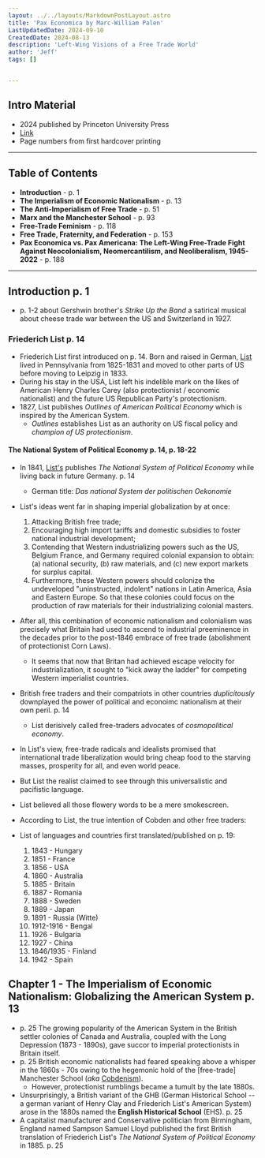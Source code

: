 ```yaml
---
layout: ../../layouts/MarkdownPostLayout.astro
title: 'Pax Economica by Marc-William Palen'
LastUpdatedDate: 2024-09-10
CreatedDate: 2024-08-13
description: 'Left-Wing Visions of a Free Trade World'
author: 'Jeff'
tags: []


---
```


## Intro Material
* 2024 published by Princeton University Press
* [Link](https://press.princeton.edu/books/hardcover/9780691199320/pax-economica)
* Page numbers from first hardcover printing


***

## Table of Contents
* **Introduction** - p. 1
* **The Imperialism of Economic Nationalism** - p. 13
* **The Anti-Imperialism of Free Trade** - p. 51
* **Marx and the Manchester School** - p. 93
* **Free-Trade Feminism** - p. 118
* **Free Trade, Fraternity, and Federation** - p. 153
* **Pax Economica vs. Pax Americana: The Left-Wing Free-Trade Fight Against Neocolonialism, Neomercantilism, and Neoliberalism, 1945-2022** - p. 188

***

## Introduction p. 1
* p. 1-2 about Gershwin brother's *Strike Up the Band* a satirical musical about cheese trade war between the US and Switzerland in 1927.

### Friederich List p. 14
* Friederich List first introduced on p. 14. Born and raised in German, [List](https://en.wikipedia.org/wiki/Friedrich_List) lived in Pennsylvania from 1825-1831 and moved to other parts of US before moving to Leipzig in 1833.
* During his stay in the USA, List left his indelible mark on the likes of American Henry Charles Carey (also protectionist / economic nationalist) and the future US Republican Party's protectionism.
* 1827, List publishes *Outlines of American Political Economy* which is inspired by the American System.
	* *Outlines* establishes List as an authority on US fiscal policy and *champion of US protectionism*. 

#### The National System of Political Economy p. 14, p. 18-22 
* In 1841, [List's](https://en.wikipedia.org/wiki/Friedrich_List#Journalism_and_The_National_System:_1837–1841) publishes *The National System of Political Economy* while living back in future Germany. p. 14 
	* German title: *Das national System der politischen Oekonomie*
* List's ideas went far in shaping imperial globalization by at once:
	1. Attacking British free trade;
	1. Encouraging high import tariffs and domestic subsidies to foster national industrial development;
	1. Contending that Western industrializing powers such as the US, Belgium France, and Germany required colonial expansion to obtain: (a) national security, (b) raw materials, and (c) new export markets for surplus capital.
	1. Furthermore, these Western powers should colonize the undeveloped "uninstructed, indolent" nations in Latin America, Asia and Eastern Europe. So that these colonies could focus on the production of raw materials for their industrializing colonial masters.
* After all, this combination of economic nationalism and colonialism was precisely what Britain had used to ascend to industrial preeminence in the decades prior to the post-1846 embrace of free trade (abolishment of protectionist Corn Laws).
	* It seems that now that Britan had achieved escape velocity for industrialization, it sought to "kick away the ladder" for competing Western imperialist countries.
* British free traders and their compatriots in other countries *duplicitously* downplayed the power of political and econoimc nationalism at their own peril. p. 14
	* List derisively called free-traders advocates of *cosmopolitical economy*.
* In List's view, free-trade radicals and idealists promised that international trade liberalization would bring cheap food to the starving masses, prosperity for all, and even world peace.
* But List the realist claimed to see through this universalistic and pacifistic language.
* List believed all those flowery words to be a mere smokescreen.
* According to List, the true intention of Cobden and other free traders: 

* List of languages and countries first translated/published on p. 19:
	1. 1843 - Hungary
	1. 1851 - France
	1. 1856 - USA
	1. 1860 - Australia
	1. 1885 - Britain
	1. 1887 - Romania
	1. 1888 - Sweden
	1. 1889 - Japan
	1. 1891 - Russia (Witte)
	1. 1912-1916 - Bengal
	1. 1926 - Bulgaria
	1. 1927 - China
	1. 1846/1935 - Finland
	1. 1942 - Spain

## Chapter 1 - The Imperialism of Economic Nationalism: Globalizing the American System p. 13
* p. 25 The growing popularity of the American System in the British settler colonies of Canada and Australia, coupled with the Long Depression (1873 - 1890s), gave succor to imperial protectionists in Britain itself.
* p. 25 British economic nationalists had feared speaking above a whisper in the 1860s - 70s owing to the hegemonic hold of the [free-trade] Manchester School (*aka* [Cobdenism](https://en.wikipedia.org/wiki/Richard_Cobden)). 
	* However, protectionist rumblings became a tumult by the late 1880s.
* Unsurprisingly, a British variant of the GHB (German Historical School -- a german variant of Henry Clay and Friederich List's American System) arose in the 1880s named the **English Historical School** (EHS). p. 25
* A capitalist manufacturer and Conservative politician from Birmingham, England named Sampson Samuel Lloyd published the first British translation of Friederich List's *The National System of Political Economy* in 1885. p. 25




